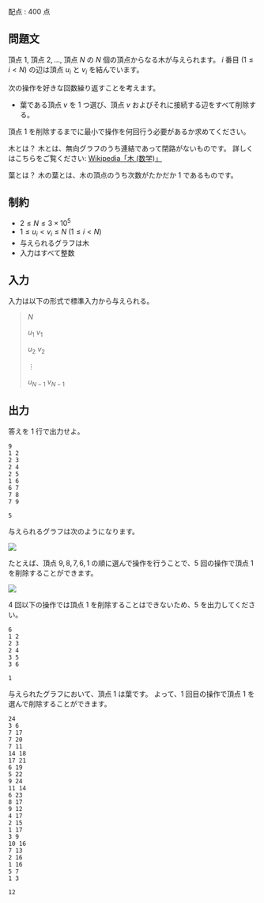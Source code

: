 配点 : $400$ 点

## 問題文

頂点 $1,$ 頂点 $2,\ldots,$ 頂点 $N$ の $N$ 個の頂点からなる木が与えられます。
$i$ 番目 $(1\leq i\lt N)$ の辺は頂点 $u _ i$ と $v _ i$ を結んでいます。

次の操作を好きな回数繰り返すことを考えます。

- 葉である頂点 $v$ を $1$ つ選び、頂点 $v$ およびそれに接続する辺をすべて削除する。

頂点 $1$ を削除するまでに最小で操作を何回行う必要があるか求めてください。

木とは？
木とは、無向グラフのうち連結であって閉路がないものです。
詳しくはこちらをご覧ください: [Wikipedia「木 (数学)」](https://ja.wikipedia.org/wiki/%E6%9C%A8_(%E6%95%B0%E5%AD%A6))

葉とは？
木の葉とは、木の頂点のうち次数がたかだか $1$ であるものです。

## 制約

- $2\leq N\leq3\times10^5$
- $1\leq u _ i\lt v _ i\leq N\ (1\leq i\lt N)$
- 与えられるグラフは木
- 入力はすべて整数

## 入力

入力は以下の形式で標準入力から与えられる。

> $N$
> 
> $u _ 1$ $v _ 1$
> 
> $u _ 2$ $v _ 2$
> 
> $\vdots$
> 
> $u _ {N-1}$ $v _ {N-1}$

## 出力

答えを $1$ 行で出力せよ。

```input1
9
1 2
2 3
2 4
2 5
1 6
6 7
7 8
7 9
```

```output1
5
```

与えられるグラフは次のようになります。

![](https://img.atcoder.jp/abc333/6089239ee0c331bec4cd4472c032d197.png)

たとえば、頂点 $9,8,7,6,1$ の順に選んで操作を行うことで、$5$ 回の操作で頂点 $1$ を削除することができます。

![](https://img.atcoder.jp/abc333/7dba9a660bfabdd403fe6882dac4e8ab.png)

$4$ 回以下の操作では頂点 $1$ を削除することはできないため、$5$ を出力してください。

```input2
6
1 2
2 3
2 4
3 5
3 6
```

```output2
1
```

与えられたグラフにおいて、頂点 $1$ は葉です。
よって、$1$ 回目の操作で頂点 $1$ を選んで削除することができます。

```input3
24
3 6
7 17
7 20
7 11
14 18
17 21
6 19
5 22
9 24
11 14
6 23
8 17
9 12
4 17
2 15
1 17
3 9
10 16
7 13
2 16
1 16
5 7
1 3
```

```output3
12
```